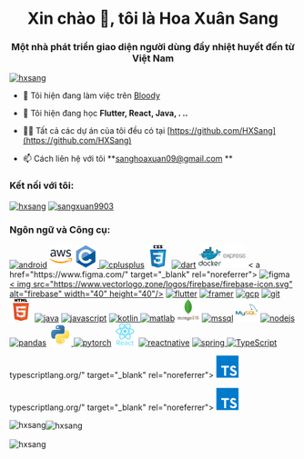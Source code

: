 <h1 align="center">Xin chào 👋, tôi là Hoa Xuân Sang</h1>
<h3 align="center">Một nhà phát triển giao diện người dùng đầy nhiệt huyết đến từ Việt Nam</h3>

<p align="left"><a href ="https://github.com/ryo-ma/github-profile-trophy"><img src="https://github-profile-trophy.vercel.app/?username=hxsang" alt="hxsang" /></a> </p>

- 🔭 Tôi hiện đang làm việc trên [Bloody](https://github.com/HXSang/bloody)

- 🌱 Tôi hiện đang học **Flutter, React, Java, . ..**

- 👨‍💻 Tất cả các dự án của tôi đều có tại [https://github.com/HXSang](https://github.com/HXSang)

- 📫 Cách liên hệ với tôi **sanghoaxuan09@gmail.com **

<h3 align="left">Kết nối với tôi:</h3>
<p align="left">
<a href="https://dev.to/hxsang" target="blank"><img align="center" src="https://raw.githubusercontent.com/rahuldkjain/github-profile-readme-generator /master/src/images/icons/Social/devto.svg" alt="hxsang" height="30" width="40" /></a>
<a href="https://fb.com/sangxuan9903 " target="blank"><img align="center" src="https://raw.githubusercontent.com/rahuldkjain/github-profile-readme-generator/master/src/images/icons/Social/facebook.svg " alt="sangxuan9903" height="30" width="40" /></a>
</p>

<h3 align="left">Ngôn ngữ và Công cụ:</h3>
<p align="left"><a href="https://developer.android.com" target="_blank" rel="noreferrer"> <img src="https://raw.githubusercontent.com/devicons /devicon/master/icons/android/android-original-wordmark.svg" alt="android" width="40" height="40"/></a> <a href="https://aws.amazon .com" target="_blank" rel="noreferrer"> <img src="https://raw.githubusercontent.com/devicons/devicon/master/icons/amazonwebservices/amazonwebservices-original-wordmark.svg" alt=" aws" width="40" height="40"/></a> <a href="https://www.cprogramming.com/" target="_blank" rel="noreferrer"> <img src="https://raw.githubusercontent.com/devicons/devicon/master/icons/c/c-original.svg" alt="c" width="40" height="40"/ > </a> <a href="https://www.w3schools.com/cpp/" target="_blank" rel="noreferrer"> <img src="https://raw.githubusercontent.com/devicons /devicon/master/icons/cplusplus/cplusplus-original.svg" alt="cplusplus" width="40" height="40"/></a> <a href="https://www.w3schools.com /css/" target="_blank" rel="noreferrer"> <img src="https://raw.githubusercontent.com/devicons/devicon/master/icons/css3/css3-original-wordmark.svg" alt= "css3"width="40" height="40"/></a> <a href="https://dart.dev" target="_blank" rel="noreferrer"> <img src="https://www .vectorlogo.zone/logos/dartlang/dartlang-icon.svg" alt="dart" width="40" height="40"/></a> <a href="https://www.docker.com /" target="_blank" rel="noreferrer"> <img src="https://raw.githubusercontent.com/devicons/devicon/master/icons/docker/docker-original-wordmark.svg" alt="docker " width="40" height="40"/></a> <a href="https://expressjs.com" target="_blank" rel="noreferrer"><img src="https://raw.githubusercontent.com/devicons/devicon/master/icons/express/express-original-wordmark.svg" alt="express" width="40" height="40"/></a> < a href="https://www.figma.com/" target="_blank" rel="noreferrer"> <img src="https://www.vectorlogo.zone/logos/figma/figma-icon.svg " alt="figma" width="40" height="40"/></a> <a href="https://firebase.google.com/" target="_blank" rel="noreferrer">< img src="https://www.vectorlogo.zone/logos/firebase/firebase-icon.svg" alt="firebase" width="40" height="40"/></a> <a href=" https://flutter.dev" target="_blank" rel="noreferrer"> <img src="https://www.vectorlogo.zone/logos/flutterio/flutterio-icon.svg" alt="flutter" width=" 40" height="40"/></a> <a href="https://www.framer.com/" target="_blank" rel="noreferrer"><img src="https://www .vectorlogo.zone/logos/framer/framer-icon.svg" alt="framer" width="40" height="40"/></a> <a href="https://cloud.google.com " target="_blank" rel="noreferrer"> <img src="https://www.vectorlogo.zone/logos/google_cloud/google_cloud-icon.svg" alt="gcp" width="40" height=" 40"/></a> <a href="https://git-scm.com/" target="_blank" rel="noreferrer"> <img src="https://www.vectorlogo.zone/logos/ git-scm/git-scm-icon.svg" alt="git" width="40" height="40"/></a> <a href="https://www.w3.org/html/ " target="_blank" rel="noreferrer"> <img src="https://raw.githubusercontent.com/devicons/devicon/master/icons/html5/html5-original-wordmark.svg" alt="html5" width="40" height="40"/></a> <a href="https://www.java.com" target="_blank" rel="noreferrer"> <img src="https:/ /raw.githubusercontent.com/devicons/devicon/master/icons/java/java-original.svg" alt="java" width="40" height="40"/></a> <a href="https://developer. mozilla.org/en-US/docs/Web/JavaScript" target="_blank" rel="noreferrer"> <img src="https://raw.githubusercontent.com/devicons/devicon/master/icons/javascript/ javascript-original.svg" alt="javascript" width="40" height="40"/></a> <a href="https://kotlinlang.org" target="_blank" rel="noreferrer" > <img src="https://www.vectorlogo.zone/logos/kotlinlang/kotlinlang-icon.svg" alt="kotlin" width="40" height="40"/></a><a href="https://www.mathworks.com/" target="_blank" rel="noreferrer"> <img src="https://upload.wikimedia.org/wikipedia/commons/2/21/ Matlab_Logo.png" alt="matlab" width="40" height="40"/></a> <a href="https://www.mongodb.com/" target="_blank" rel="noreferrer "> <img src="https://raw.githubusercontent.com/devicons/devicon/master/icons/mongodb/mongodb-original-wordmark.svg" alt="mongodb" width="40" height="40" /></a> <a href="https://www.microsoft.com/en-us/sql-server" target="_blank" rel="noreferrer"> <img src="https://www .svgrepo.com/show/303229/microsoft-sql-server-logo.svg" alt="mssql" width="40" height="40"/></a> <a href="https://www.mysql. com/" target="_blank" rel="noreferrer"> <img src="https://raw.githubusercontent.com/devicons/devicon/master/icons/mysql/mysql-original-wordmark.svg" alt=" mysql" width="40" height="40"/></a> <a href="https://nodejs.org" target="_blank" rel="noreferrer"> <img src="https:/ /raw.githubusercontent.com/devicons/devicon/master/icons/nodejs/nodejs-original-wordmark.svg" alt="nodejs" width="40" height="40"/></a> <a href= "https://pandas.pydata.org/" target="_blank" rel="noreferrer"> <img src="https://raw.githubusercontent.com/devicons/devicon/2ae2a900d2f041da66e950e4d48052658d850630/icons/pandas/pandas-original .svg" alt="pandas" width="40" height="40"/></a> <a href="https://www.python.org" target="_blank" rel="noreferrer"> <img src="https://raw.githubusercontent.com/devicons/devicon/master/icons/python/python-original.svg" alt="python" width="40" height="40"/> </ a> <a href="https://pytorch.org/" target="_blank" rel="noreferrer"> <img src="https://www.vectorlogo.zone/logos/pytorch/pytorch-icon.svg" alt="pytorch" width="40" height="40"/></a> <a href="https://reactjs.org/" target=" _blank" rel="noreferrer"> <img src="https://raw.githubusercontent.com/devicons/devicon/master/icons/react/react-original-wordmark.svg" alt="react" width="40 " height="40"/></a> <a href="https://reactnative.dev/" target="_blank" rel="noreferrer"> <img src="https://reactnative.dev/ img/header_logo.svg" alt="reactnative" width="40" height="40"/></a> <a href="https://spring.io/" target="_blank"rel="noreferrer"> <img src="https://www.vectorlogo.zone/logos/springio/springio-icon.svg" alt="spring" width="40" height="40"/> </ a> <a href="https://www.typescriptlang.org/" target="_blank" rel="noreferrer"> <img src="https://raw.githubusercontent.com/devicons/devicon/master/ icon/TypeScript/TypeScript-Original.svg" alt="TypeScript" width="40" height="40"/></a> </p>typescriptlang.org/" target="_blank" rel="noreferrer"> <img src="https://raw.githubusercontent.com/devicons/devicon/master/icons/typescript/typescript-original.svg" alt=" bản đánh máy" width="40" height="40"/></a> </p>typescriptlang.org/" target="_blank" rel="noreferrer"> <img src="https://raw.githubusercontent.com/devicons/devicon/master/icons/typescript/typescript-original.svg" alt=" bản đánh máy" width="40" height="40"/></a> </p>

<p><img align="left" src="https://github-readme-stats.vercel.app/api/top-langs?username=hxsang&show_icons=true&locale=vi&layout=compact" alt="hxsang" /> </p>

<p> <img align="center" src="https://github-readme-stats.vercel.app/api?username=hxsang&show_icons=true&locale=vi" alt="hxsang" /> </p>

<p><img align="center" src="https://github-readme-streak-stats.herokuapp.com/?user=hxsang&" alt="hxsang" /></p>
